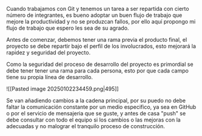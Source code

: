 Cuando trabajamos con Git y tenemos un tarea a ser repartida con cierto número de integrantes, es bueno adoptar un buen flujo de trabajo que mejore la productividad y no se produzcan fallos, por ello aquí propongo mi flujo de trabajo que espero les sea de su agrado.

Antes de comenzar, debemos tener una rama previa el producto final, el proyecto se debe repartir bajo el perfil de los involucrados, esto mejorará la rapidez y seguridad del proyecto.

Como la seguridad del proceso de desarrollo del proyecto es primordial se debe tener tener una rama para cada persona, esto por que cada campo tiene su propia línea de desarrollo.

![[Pasted image 20250102234459.png|495]]

Se van añadiendo cambios a la cadena principal, por su puedo no debe faltar la comunicación constante por un medio especifico, ya sea en GitHub o por el servicio de mensajeria que se guste, y antes de casa "push" se debe consultar con todo el equipo si los cambios o las mejoras con la adecuadas y no malograr el tranquilo proceso de construcción.
